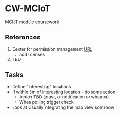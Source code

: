 # CW-MCIoT
MCIoT module coursework

## References
1. Dexter for permission management [URL](https://github.com/Karumi/Dexter)
   - add licenses
2. TBD

## Tasks
- Define "interesting" locations
- If within 3m of interesting location - do some action
    - Action TBD (toast, or notification or whatnot)
    - When polling trigger check
- Look at visually integrating the map view somehow
